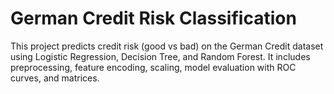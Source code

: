 # German Credit Risk Classification
This project predicts credit risk (good vs bad) on the German Credit dataset using Logistic Regression, Decision Tree, and Random Forest.
It includes preprocessing, feature encoding, scaling, model evaluation with ROC curves, and matrices.
